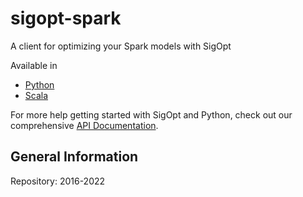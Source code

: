 # sigopt-spark

A client for optimizing your Spark models with SigOpt

Available in

* [Python](./python/README.md)
* [Scala](./scala/README.md)

For more help getting started with SigOpt and Python,
check out our comprehensive [API Documentation](https://app.sigopt.com/docs).

## General Information

Repository: 2016-2022
